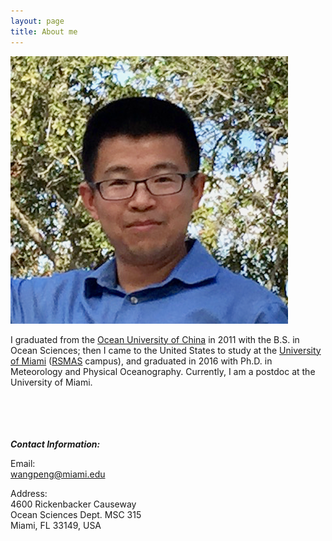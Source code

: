 ```yaml
---
layout: page
title: About me
---
```


![Peng](/img/Peng_Wang.png)

I graduated from the [Ocean University of China](http://www.ouc.edu.cn) in 2011 with the B.S. in Ocean Sciences; then I came to the United States to study at the [University of Miami](http://www.miami.edu) (<a href="http://www.rsmas.miami.edu" target="_blank">RSMAS</a> campus), and graduated in 2016 with Ph.D. in Meteorology and Physical Oceanography. Currently, I am a postdoc at the University of Miami.

<br></br>
<br></br>
**_Contact Information:_**

Email:  
<a href="mailto:wangpeng@miami.edu">wangpeng@miami.edu</a>

Address:  
4600 Rickenbacker Causeway  
Ocean Sciences Dept. MSC 315  
Miami, FL 33149, USA
